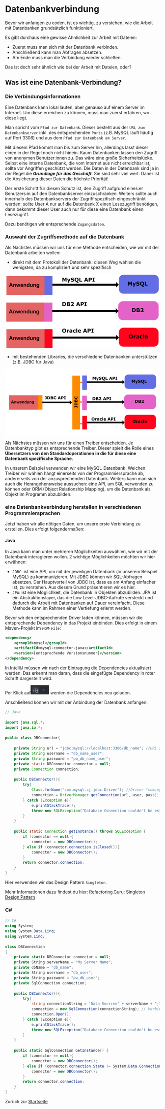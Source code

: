 # Datenbankverbindung

Bevor wir anfangen zu coden, ist es wichtig, zu verstehen, wie die Arbeit mit Datenbanken grundsätzlich funktioniert.

Es gibt durchaus eine gewisse Ähnlichkeit zur Arbeit mit Dateien:
- Zuerst muss man sich mit der Datenbank verbinden. 
- Anschließend kann man Abfragen absetzen.
- Am Ende muss man die Verbindung wieder schließen.

Das ist doch sehr ähnlich wie bei der Arbeit mit Dateien, oder?

## Was ist eine Datenbank-Verbindung?

### Die Verbindungsinformationen

Eine Datenbank kann lokal laufen, aber genauso auf einem Server im Internet. Um diese erreichen zu können, muss man zuerst erfahren, wo diese liegt. 

Man spricht vom `Pfad zur Datenbank`. Dieser besteht aus der `URL zum Datenbankserver` inkl. des entsprechenden `Ports` (z.B. MySQL läuft häufig auf Port 3306) und aus dem `Pfad zur Datenbank am Server`.

Mit diesem Pfad kommt man bis zum Server hin, allerdings lässt dieser einen in der Regel noch nicht hinein. Kaum Datenbanken lassen den Zugriff von anonymen Benutzer:innen zu. Das wäre eine große Sicherheitslücke. Selbst eine interne Datenbank, die vom Internet aus nicht erreichbar ist, sollte vor Angriffen geschützt werden. Die Daten in der Datenbank sind ja in der Regel die ***Grundlage für das Geschäft***. Sie sind sehr viel wert. Daher ist die Absicherung dieser Daten die höchste Priorität! 

Der erste Schritt für diesen Schutz ist, den Zugriff aufgrund eines:er Benutzers:in auf den Datenbankserver einzuschränken. Weiters sollte auch innerhalb des Datenbankservers der Zugriff spezifisch eingeschränkt werden: sollte User A nur auf die Datenbank X einen Lesezugriff benötigen, dann bekommt dieser User auch nur für diese eine Datenbank einen Lesezugriff.

Dazu benötigen wir entsprechende `Zugangsdaten`. 

### Auswahl der Zugriffsmethode auf die Datenbank

Als Nächstes müssen wir uns für eine Methode entscheiden, wie wir mit der Datenbank arbeiten wollen:
- direkt mit dem Protokoll der Datenbank: diesen Weg wählen die wenigsten, da zu kompliziert und sehr spezifisch

![Beispiel Direktzugriff auf Datenbank](img/Beispiel%20mit%20Direktzugriff%20auf%20DB.png)

- mit bestehenden Libraries, die verschiedene Datenbanken unterstützen (z.B. JDBC für Java)

![Beispiel Zugriff über Datenbank-Connector](img/Beispiel%20mit%20JDBC.png)

Als Nächstes müssen wir uns für einen Treiber entscheiden. Je Datenbanktyp gibt es entsprechende Treiber. Dieser spielt die Rolle eines **Übersetzers von den Standardoperationen in die für diese eine Datenbank spezifische Sprache**. 

In unserem Beispiel verwenden wir eine MySQL-Datenbank. Welchen Treiber wir wählen hängt einerseits von der Programmiersprache ab, andererseits von der anzusprechenden Datenbank. Weiters kann man sich auch die Herangehensweise aussuchen: eine API, um SQL verwenden zu können oder ORM (Object Relationship Mapping), um die Datenbank als Objekt im Programm abzubilden.

### eine Datenbankverbindung herstellen in verschiedenen Programmiersprachen

Jetzt haben wir alle nötigen Daten, um unsere erste Verbindung zu erstellen. Dies erfolgt folgendermaßen:

#### Java

In Java kann man unter mehreren Möglichkeiten auswählen, wie wir mit der Datenbank interagieren wollen. 2 wichtige Möglichkeiten möchten wir hier erwähnen:
- `JDBC`: ist eine API, um mit der jeweiligen Datenbank (in unserem Beispiel MySQL) zu kommunizieren. Mit JDBC können wir SQL-Abfragen absetzen. Der Hauptvorteil von JDBC ist, dass es am Anfang einfacher ist, zu verstehen. Aus diesem Grund präsentieren wir es hier.
- `JPA`: ist eine Möglichkeit, die Datenbank in Objekten abzubilden. JPA ist ein Abstraktionslayer, das die Low Level-JDBC-Aufrufe versteckt und dadurch die Arbeit mit Datenbanken auf Dauer vereinfacht. Diese Methode kann im Rahmen einer Vertiefung erlernt werden.

Bevor wir den entsprechenden Driver laden können, müssen wir die entsprechende Dependency in das Projekt einbinden. Dies erfolgt in einem Maven-Projekt im *`POM-File`*:

```xml
<dependency>
    <groupId>mysql</groupId>
    <artifactId>mysql-connector-java</artifactId>
    <version>[entsprechende Versionsnummer]</version>
</dependency>
```

In IntelliJ müssen wir nach der Eintragung die Dependencies aktualisiert werden. Das erkennt man daran, dass die eingefügte Dependency in roter Schrift dargestellt wird. 

Per Klick auf![Dependencies aktualisieren](img/maven-dependencies-aktualisieren.png) werden die Dependencies neu geladen.

Anschließend können wir mit der Anbindung der Datenbank anfangen:

```java
// Java

import java.sql.*;
import java.io.*;

public class DBConnector{

    private String url = "jdbc:mysql://localhost:3306/db_name"; //URL zum lokalen MySQL-Server und Datenbank db_name
    private String username = "db_name_user";
    private String password = "pw_db_name_user";
    private static DBConnector connector = null;
    private Connection connection;
    
    public DBConnector(){
        try{
            Class.forName("com.mysql.cj.jdbc.Driver"); //Driver "com.mysql.cj.jdbc.Driver" laden
            connection = DriverManager.getConnection(url, user, pass); // Verbindung mit der Datenbank herstellen und in Variable connection speichern
        } catch (Exception e){
            e.printStackTrace();
            throw new SQLException("Database Connection couldn't be established!", e);
        }
    }

    public static Connection getInstance() throws SQLException {
        if (connector == null){
            connector = new DBConnector();
        } else if (connector.connection.isClosed()){
            connector = new DBConnector();
        }
        return connector.connection;
    }
}
```

Hier verwenden wir das Design Pattern `Singleton`. 

Mehr Informationen dazu findest du hier: [Refactoring.Guru: Singleton Design Pattern](https://refactoring.guru/design-patterns/singleton/java/example)

### C#

```csharp
// C# 
using System;
using System.Data.Linq;
using System.Linq;

class DBConnection
{
    private static DBConnector connector = null;
    private String serverName = "My Server Name";
    private dbName = "db_name";
    private String username = "db_user";
    private String password = "pw_db_user";
    private SqlConnection connection;
    
    public DBConnector(){
        try{
            string connectionString = "Data Source=" + serverName + ";Initial Catalog=" + dbName + ";User ID=" + username + ";Password=" + password + ";";
            connection = new SqlConnection(connectionString); // Verbindung mit der Datenbank herstellen und in Variable connection speichern
            connection.Open();
        } catch (Exception e){
            e.printStackTrace();
            throw new SQLException("Database Connection couldn't be established!", e);
        }
    }

    public static SqlConnection GetInstance() {
        if (connector == null){
            connector = new DBConnector();
        } else if (connector.connection.State != System.Data.ConnectionState.Open){
            connector = new DBConnector();
        }
        return connector.connection;
    }
}
```

Zurück zur [Startseite](README.md)
